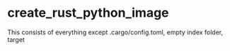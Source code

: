 # create_rust_python_image
This consists of everything except .cargo/config.toml, empty index folder, target
